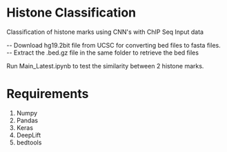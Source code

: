 # Histone Classification
Classification of histone marks using CNN's with ChIP Seq Input data


-- Download hg19.2bit file from UCSC for converting bed files to fasta files.  
-- Extract the .bed.gz file in the same folder to retrieve the bed files

Run Main_Latest.ipynb to test the similarity between 2 histone marks.

# Requirements
1. Numpy 
2. Pandas 
3. Keras 
4. DeepLift
5. bedtools
